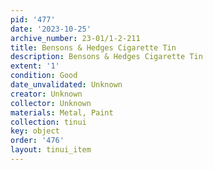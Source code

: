 ```yaml
---
pid: '477'
date: '2023-10-25'
archive_number: 23-01/1-2-211
title: Bensons & Hedges Cigarette Tin
description: Bensons & Hedges Cigarette Tin
extent: '1'
condition: Good
date_unvalidated: Unknown
creator: Unknown
collector: Unknown
materials: Metal, Paint
collection: tinui
key: object
order: '476'
layout: tinui_item
---
```

